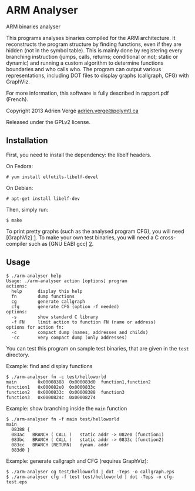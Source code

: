 ARM Analyser
============

ARM binaries analyser

This programs analyses binaries compiled for the ARM architecture. It reconstructs the program structure by finding functions, even if they are hidden (not in the symbol table).
This is mainly done by registering every branching instruction (jumps, calls, returns; conditional or not; static or dynamic) and running a custom algorithm to determine functions boundaries and who calls who.
The program can output various representations, including DOT files to display graphs (callgraph, CFG) with GraphViz.

For more information, this software is fully described in rapport.pdf (French).

Copyright 2013 Adrien Vergé <adrien.verge@polymtl.ca>

Released under the GPLv2 license.

Installation
------------

First, you need to install the dependency: the libelf headers.

On Fedora:
```
# yum install elfutils-libelf-devel
```

On Debian:
```
# apt-get install libelf-dev
```

Then, simply run:
```
$ make
```

To print pretty graphs (such as the analysed program CFG), you will need [GraphViz] [1].
To make your own test binaries, you will need a C cross-compiler such as [GNU EABI gcc] [2].

[1]: http://www.graphviz.org/  "GraphViz"
[2]: http://gcc.gnu.org/install/specific.html  "GNU EABI gcc"

Usage
-----

```
$ ./arm-analyser help
Usage: ./arm-analyser action [options] program
actions:
  help      display this help
  fn        dump functions
  cg        generate callgraph
  cfg       generate CFG (option -f needed)
options:
  -s        show standard C library
  -f FN     limit action to function FN (name or address)
options for action fn:
  -c        compact dump (names, addresses and childs)
  -cc       very compact dump (only addresses)
```

You can test this program on sample test binaries, that are given in the `test` directory.

Example: find and display functions
```
$ ./arm-analyser fn -c test/helloworld
main        0x00008388	0x000083d0	function1,function2
function1   0x000082e0	0x0000833c
function2   0x0000833c	0x00008388	function3
function3   0x0000824c	0x00008274
```

Example: show branching inside the `main` function
```
$ ./arm-analyser fn -f main test/helloworld
main
  08388 {
  083ac   BRANCH ( CALL )   static addr -> 082e0 (function1)
  083bc   BRANCH ( CALL )   static addr -> 0833c (function2)
  083cc   BRANCH (RETURN)   dynam. addr
  083d0 }
```

Example: generate callgraph and CFG (requires GraphViz):
```
$ ./arm-analyser cg test/helloworld | dot -Teps -o callgraph.eps
$ ./arm-analyser cfg -f test test/helloworld | dot -Teps -o cfg-test.eps
```
